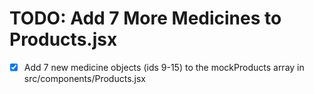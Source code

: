 # TODO: Add 7 More Medicines to Products.jsx

- [x] Add 7 new medicine objects (ids 9-15) to the mockProducts array in src/components/Products.jsx
